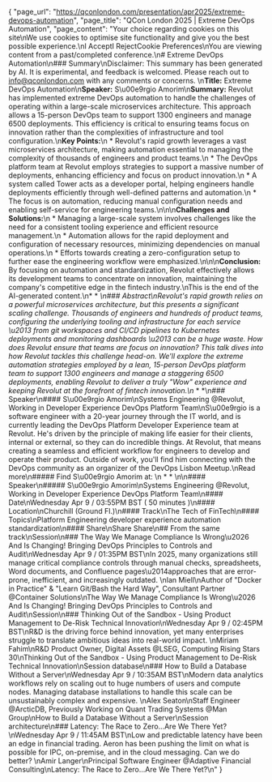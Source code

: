 {
    "page_url": "https://qconlondon.com/presentation/apr2025/extreme-devops-automation",
    "page_title": "QCon London 2025 | Extreme DevOps Automation",
    "page_content": "Your choice regarding cookies on this site\nWe use cookies to optimise site functionality and give you the best possible experience.\nI AcceptI RejectCookie Preferences\nYou are viewing content from a past/completed conference.\n# Extreme DevOps Automation\n### Summary\nDisclaimer: This summary has been generated by AI. It is experimental, and feedback is welcomed. Please reach out to info@qconlondon.com with any comments or concerns. \n**Title:** Extreme DevOps Automation\n**Speaker:** S\u00e9rgio Amorim\n**Summary:** Revolut has implemented extreme DevOps automation to handle the challenges of operating within a large-scale microservices architecture. This approach allows a 15-person DevOps team to support 1300 engineers and manage 6500 deployments. This efficiency is critical to ensuring teams focus on innovation rather than the complexities of infrastructure and tool configuration.\n**Key Points:**\n  * Revolut's rapid growth leverages a vast microservices architecture, making automation essential to managing the complexity of thousands of engineers and product teams.\n  * The DevOps platform team at Revolut employs strategies to support a massive number of deployments, enhancing efficiency and focus on product innovation.\n  * A system called Tower acts as a developer portal, helping engineers handle deployments efficiently through well-defined patterns and automation.\n  * The focus is on automation, reducing manual configuration needs and enabling self-service for engineering teams.\n\n\n**Challenges and Solutions:**\n  * Managing a large-scale system involves challenges like the need for a consistent tooling experience and efficient resource management.\n  * Automation allows for the rapid deployment and configuration of necessary resources, minimizing dependencies on manual operations.\n  * Efforts towards creating a zero-configuration setup to further ease the engineering workflow were emphasized.\n\n\n**Conclusion:** By focusing on automation and standardization, Revolut effectively allows its development teams to concentrate on innovation, maintaining the company's competitive edge in the fintech industry.\nThis is the end of the AI-generated content.\n* * *\n### Abstract\nRevolut's rapid growth relies on a powerful microservices architecture, but this presents a significant scaling challenge. Thousands of engineers and hundreds of product teams, configuring the underlying tooling and infrastructure for each service \u2013 from git workspaces and CI/CD pipelines to Kubernetes deployments and monitoring dashboards \u2013 can be a huge waste. How does Revolut ensure that teams are focus on innovation? This talk dives into how Revolut tackles this challenge head-on. We'll explore the extreme automation strategies employed by a lean, 15-person DevOps platform team to support 1300 engineers and manage a staggering 6500 deployments, enabling Revolut to deliver a truly \"Wow\" experience and keeping Revolut at the forefront of fintech innovation.\n* * *\n### Speaker\n#### S\u00e9rgio Amorim\nSystems Engineering @Revolut, Working in Developer Experience DevOps Platform Team\nS\u00e9rgio is a software engineer with a 20-year journey through the IT world, and is currently leading the DevOps Platform Developer Experience team at Revolut. He's driven by the principle of making life easier for their clients, internal or external, so they can do incredible things. At Revolut, that means creating a seamless and efficient workflow for engineers to develop and operate their product. Outside of work, you'll find him connecting with the DevOps community as an organizer of the DevOps Lisbon Meetup.\nRead more\n#####  Find S\u00e9rgio Amorim at: \n  *   * \n\n#### Speaker\n##### S\u00e9rgio Amorim\nSystems Engineering @Revolut, Working in Developer Experience DevOps Platform Team\n#### Date\nWednesday Apr 9 / 03:55PM BST ( 50 minutes )\n#### Location\nChurchill (Ground Fl.)\n#### Track\nThe Tech of FinTech\n#### Topics\nPlatform Engineering developer experience automation standardization\n#### Share\nShare Share\n## From the same track\nSession\n### The Way We Manage Compliance Is Wrong\u2026 And Is Changing! Bringing DevOps Principles to Controls and Audit\nWednesday Apr 9 / 01:35PM BST\nIn 2025, many organizations still manage critical compliance controls through manual checks, spreadsheets, Word documents, and Confluence pages\u2014approaches that are error-prone, inefficient, and increasingly outdated. \nIan Miell\nAuthor of \"Docker in Practice\" & \"Learn Git/Bash the Hard Way\", Consultant Partner @Container Solutions\nThe Way We Manage Compliance Is Wrong\u2026 And Is Changing! Bringing DevOps Principles to Controls and Audit\nSession\n### Thinking Out of the Sandbox - Using Product Management to De-Risk Technical Innovation\nWednesday Apr 9 / 02:45PM BST\nR&amp;D is the driving force behind innovation, yet many enterprises struggle to translate ambitious ideas into real-world impact. \nMiriam Fahim\nR&D Product Owner, Digital Assets @LSEG, Computing Rising Stars 30\nThinking Out of the Sandbox - Using Product Management to De-Risk Technical Innovation\nSession database\n### How to Build a Database Without a Server\nWednesday Apr 9 / 10:35AM BST\nModern data analytics workflows rely on scaling out to huge numbers of users and compute nodes. Managing database installations to handle this scale can be unsustainably complex and expensive. \nAlex Seaton\nStaff Engineer @ArcticDB, Previously Working on Quant Trading Systems @Man Group\nHow to Build a Database Without a Server\nSession architecture\n### Latency: The Race to Zero...Are We There Yet?\nWednesday Apr 9 / 11:45AM BST\nLow and predictable latency have been an edge in financial trading. Aeron has been pushing the limit on what is possible for IPC, on-premise, and in the cloud messaging. Can we do better? \nAmir Langer\nPrincipal Software Engineer @Adaptive Financial Consulting\nLatency: The Race to Zero...Are We There Yet?\n"
}